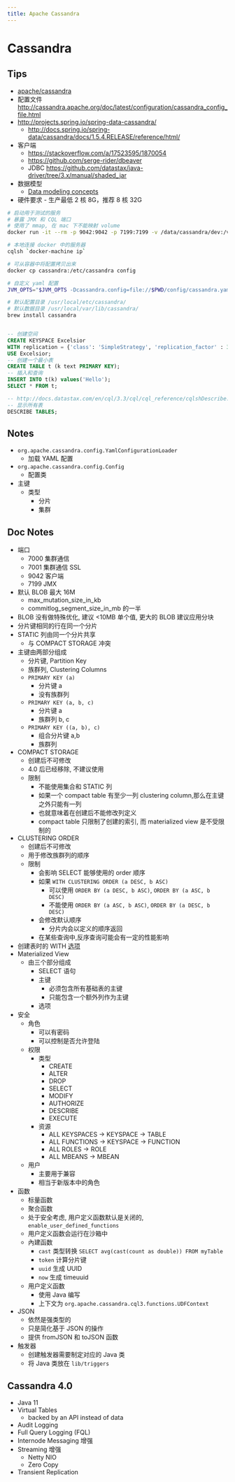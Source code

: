 ```yaml
---
title: Apache Cassandra
---
```


# Cassandra

## Tips

- [apache/cassandra](https://github.com/apache/cassandra)
- 配置文件 http://cassandra.apache.org/doc/latest/configuration/cassandra_config_file.html
- http://projects.spring.io/spring-data-cassandra/
  - http://docs.spring.io/spring-data/cassandra/docs/1.5.4.RELEASE/reference/html/
- 客户端
  - https://stackoverflow.com/a/17523595/1870054
  - https://github.com/serge-rider/dbeaver
  - JDBC https://github.com/datastax/java-driver/tree/3.x/manual/shaded_jar
- 数据模型
  - [Data modeling concepts](http://docs.datastax.com/en/cql/3.3/cql/ddl/dataModelingApproach.html)
- 硬件要求 - 生产最低 2 核 8G，推荐 8 核 32G

```bash
# 启动用于测试的服务
# 暴露 JMX 和 CQL 端口
# 使用了 mmap, 在 mac 下不能映射 volume
docker run -it --rm -p 9042:9042 -p 7199:7199 -v /data/cassandra/dev:/var/lib/cassandra cassandra

# 本地连接 docker 中的服务器
cqlsh `docker-machine ip`

# 可从容器中将配置拷贝出来
docker cp cassandra:/etc/cassandra config

# 自定义 yaml 配置
JVM_OPTS="$JVM_OPTS -Dcassandra.config=file://$PWD/config/cassandra.yaml" cassandra -f

# 默认配置目录 /usr/local/etc/cassandra/
# 默认数据目录 /usr/local/var/lib/cassandra/
brew install cassandra

```

```sql

-- 创建空间
CREATE KEYSPACE Excelsior
WITH replication = {'class': 'SimpleStrategy', 'replication_factor' : 3};
USE Excelsior;
-- 创建一个最小表
CREATE TABLE t (k text PRIMARY KEY);
-- 插入和查询
INSERT INTO t(k) values('Hello');
SELECT * FROM t;

-- http://docs.datastax.com/en/cql/3.3/cql/cql_reference/cqlshDescribe.html
-- 显示所有表
DESCRIBE TABLES;

```

## Notes

- `org.apache.cassandra.config.YamlConfigurationLoader`
  - 加载 YAML 配置
- `org.apache.cassandra.config.Config`
  - 配置类
- 主键
  - 类型
    - 分片
    - 集群

## Doc Notes

- 端口
  - 7000 集群通信
  - 7001 集群通信 SSL
  - 9042 客户端
  - 7199 JMX
- 默认 BLOB 最大 16M
  - max_mutation_size_in_kb
  - commitlog_segment_size_in_mb 的一半
- BLOB 没有做特殊优化, 建议 <10MB 单个值, 更大的 BLOB 建议应用分块
- 分片键相同的行在同一个分片
- STATIC 列由同一个分片共享
  - 与 COMPACT STORAGE 冲突
- 主键由两部分组成
  - 分片键, Partition Key
  - 族群列, Clustering Columns
  - `PRIMARY KEY (a)`
    - 分片键 a
    - 没有族群列
  - `PRIMARY KEY (a, b, c)`
    - 分片键 a
    - 族群列 b, c
  - `PRIMARY KEY ((a, b), c)`
    - 组合分片键 a,b
    - 族群列
- COMPACT STORAGE
  - 创建后不可修改
  - 4.0 后已经移除, 不建议使用
  - 限制
    - 不能使用集合和 STATIC 列
    - 如果一个 compact table 有至少一列 clustering column,那么在主键之外只能有一列
    - 也就意味着在创建后不能修改列定义
    - compact table 只限制了创建的索引, 而 materialized view 是不受限制的
- CLUSTERING ORDER
  - 创建后不可修改
  - 用于修改族群列的顺序
  - 限制
    - 会影响 SELECT 能够使用的 order 顺序
    - 如果 `WITH CLUSTERING ORDER (a DESC, b ASC)`
      - 可以使用 `ORDER BY (a DESC, b ASC)`, `ORDER BY (a ASC, b DESC)`
      - 不能使用 `ORDER BY (a ASC, b ASC)`, `ORDER BY (a DESC, b DESC)`
    - 会修改默认顺序
      - 分片内会以定义的顺序返回
    - 在某些查询中,反序查询可能会有一定的性能影响
- 创建表时的 WITH [选项](http://cassandra.apache.org/doc/latest/cql/ddl.html#other-table-options)
- Materialized View
  - 由三个部分组成
    - SELECT 语句
    - 主键
      - 必须包含所有基础表的主键
      - 只能包含一个额外列作为主键
    - 选项
- 安全
  - 角色
    - 可以有密码
    - 可以控制是否允许登陆
  - 权限
    - 类型
      - CREATE
      - ALTER
      - DROP
      - SELECT
      - MODIFY
      - AUTHORIZE
      - DESCRIBE
      - EXECUTE
    - 资源
      - ALL KEYSPACES -> KEYSPACE -> TABLE
      - ALL FUNCTIONS -> KEYSPACE -> FUNCTION
      - ALL ROLES -> ROLE
      - ALL MBEANS -> MBEAN
  - 用户
    - 主要用于兼容
    - 相当于新版本中的角色
- 函数
  - 标量函数
  - 聚合函数
  - 处于安全考虑, 用户定义函数默认是关闭的, `enable_user_defined_functions`
  - 用户定义函数会运行在沙箱中
  - 內建函数
    - `cast` 类型转换 `SELECT avg(cast(count as double)) FROM myTable`
    - `token` 计算分片键
    - `uuid` 生成 UUID
    - `now` 生成 timeuuid
  - 用户定义函数
    - 使用 Java 编写
    - 上下文为 `org.apache.cassandra.cql3.functions.UDFContext`
- JSON
  - 依然是强类型的
  - 只是简化基于 JSON 的操作
  - 提供 fromJSON 和 toJSON 函数
- 触发器
  - 创建触发器需要制定对应的 Java 类
  - 将 Java 类放在 `lib/triggers`

## Cassandra 4.0

- Java 11
- Virtual Tables
  - backed by an API instead of data
- Audit Logging
- Full Query Logging (FQL)
- Internode Messaging 增强
- Streaming 增强
  - Netty NIO
  - Zero Copy
- Transient Replication
